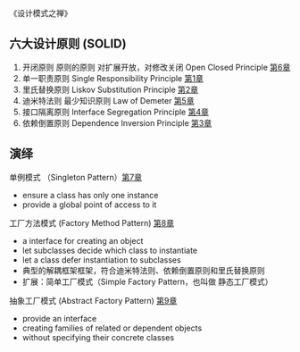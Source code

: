 《设计模式之禅》

## 六大设计原则 (SOLID)

1. 开闭原则 原则的原则 对扩展开放，对修改关闭 Open Closed Principle [第6章](src/main/java/chapter6)
2. 单一职责原则 Single Responsibility Principle [第1章](src/main/java/chapter1)
3. 里氏替换原则 Liskov Substitution Principle [第2章](src/main/java/chapter2)
4. 迪米特法则 最少知识原则 Law of Demeter [第5章](src/main/java/chapter5)
5. 接口隔离原则 Interface Segregation Principle [第4章](src/main/java/chapter4)
6. 依赖倒置原则 Dependence Inversion Principle [第3章](src/main/java/chapter3)

## 演绎

单例模式 （Singleton Pattern）[第7章](src/main/java/chapter7) 
- ensure a class has only one instance
- provide a global point of access to it

工厂方法模式 (Factory Method Pattern) [第8章](src/main/java/chapter8)
- a interface for creating an object
- let subclasses decide which class to instantiate
- let a class defer instantiation to subclasses
- 典型的解耦框架框架，符合迪米特法则、依赖倒置原则和里氏替换原则
- 扩展：简单工厂模式（Simple Factory Pattern，也叫做 静态工厂模式）

抽象工厂模式 (Abstract Factory Pattern) [第9章](src/main/java/chapter9)
- provide an interface
- creating families of related or dependent objects
- without specifying their concrete classes 